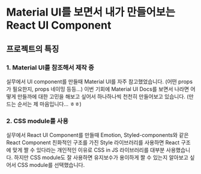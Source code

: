 # Material UI를 보면서 내가 만들어보는 React UI Component

## 프로젝트의 특징

### 1. Material UI를 참조해서 제작 중

실무에서 UI component를 만들때 Material UI를 자주 참고했었습니다. (어떤 props가 필요한지, props 네이밍 등등...) 이번 기회에 Material UI Docs를 보면서 나라면 어떻게 만들까에 대한 고민을 해보고 싶어서 하나하나씩 천천히 만들어보고 있습니다. (만드는 순서는 제 마음입니다... ㅎㅎ)

### 2. CSS module를 사용

실무에서 React UI Component를 만들때 Emotion, Styled-components와 같은 React Component 친화적인 구조를 가진 Style 라이브러리를 사용하면 React 구조에 맞게 짤 수 있다라는 개인적인 이유로 CSS in JS 라이브러리를 대부분 사용했습니다. 하지만 CSS module도 잘 사용하면 유지보수가 용이하게 짤 수 있는지 알아보고 싶어서 CSS module를 선택했습니다.
